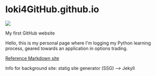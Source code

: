 # loki4GitHub.github.io

![](https://as1.ftcdn.net/v2/jpg/06/34/81/84/1000_F_634818410_ZXfTd5x110w65YyxxQeXs0qRzmROD43R.jpg)

My first GitHub website

Hello, this is my personal page where I'm logging my Python learning process, geared towards an application in options trading.

[Reference Markdown site](https://github.github.com/gfm/)

Info for background site: statig site generator (SSG) --> Jekyll
